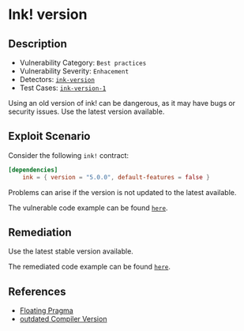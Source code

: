 # Ink! version

## Description

- Vulnerability Category: `Best practices`
- Vulnerability Severity: `Enhacement`
- Detectors: [`ink-version`](https://github.com/CoinFabrik/scout/tree/main/detectors/ink-version)
- Test Cases: [`ink-version-1`](https://github.com/CoinFabrik/scout/tree/main/test-cases/ink-version/ink-version-1)

Using an old version of ink! can be dangerous, as it may have bugs or security issues. Use the latest version available.

## Exploit Scenario

Consider the following `ink!` contract:

```toml
[dependencies]
    ink = { version = "5.0.0", default-features = false }
```

Problems can arise if the version is not updated to the latest available.

The vulnerable code example can be found [`here`](https://github.com/CoinFabrik/scout/tree/main/test-cases/ink-version/ink-version-1/vulnerable-example).

## Remediation

Use the latest stable version available.

The remediated code example can be found [`here`](https://github.com/CoinFabrik/scout/tree/main/test-cases/ink-version/ink-version-1/remediated-example).

## References

- [Floating Pragma](https://swcregistry.io/docs/SWC-103/)
- [outdated Compiler Version](https://swcregistry.io/docs/SWC-102/)
